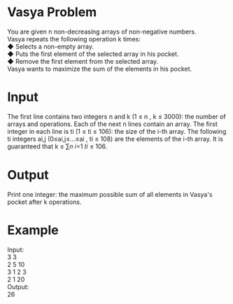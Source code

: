 # Vasya Problem
You are given n non-decreasing arrays of non-negative numbers.
<br/>
Vasya repeats the following operation k times:
<br/>
◆ Selects a non-empty array.
<br/>
◆ Puts the first element of the selected array in his pocket.
<br/>
◆ Remove the first element from the selected array.
<br/>
Vasya wants to maximize the sum of the elements in his pocket.
<br/>

# Input
The first line contains two integers n and k (1 ≤ n , k ≤ 3000): the number of arrays
and operations.
Each of the next n lines contain an array. The first integer in each line is ti (1 ≤ ti ≤
106): the size of the i-th array. The following ti integers ai,j (0≤ai,j≤…≤ai , ti ≤ 108)
are the elements of the i-th array.
It is guaranteed that k ≤ ∑𝑛 𝑖=1 𝑡𝑖 ≤ 106.
<br/>

# Output
Print one integer: the maximum possible sum of all elements in Vasya's pocket
after k operations.
<br/>


# Example
Input:
<br/>
3 3
<br/>
2 5 10
<br/>
3 1 2 3
<br/>
2 1 20
<br/>
Output:
<br/>
26

